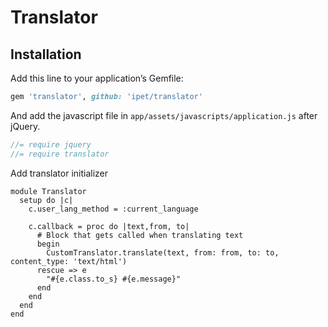 # Translator

## Installation

Add this line to your application’s Gemfile:

```ruby
gem 'translator', github: 'ipet/translator'
```

And add the javascript file in `app/assets/javascripts/application.js` after jQuery.

```javascript
//= require jquery
//= require translator
```

Add translator initializer
```
module Translator
  setup do |c|
    c.user_lang_method = :current_language

    c.callback = proc do |text,from, to|
      # Block that gets called when translating text
      begin
        CustomTranslator.translate(text, from: from, to: to, content_type: 'text/html')
      rescue => e
        "#{e.class.to_s} #{e.message}"
      end
    end
  end
end
```
